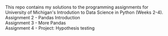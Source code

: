 This repo contains my solutions to the programming assignments for University of Michigan's Introdution to Data Science in Python (Weeks 2-4).  
Assignment 2 - Pandas Introduction  
Assignment 3 - More Pandas  
Assignment 4 - Project: Hypothesis testing